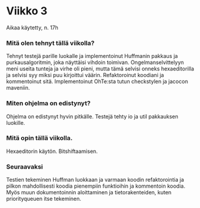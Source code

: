 # Viikko 3

Aikaa käytetty, n. 17h

### Mitä olen tehnyt tällä viikolla?

Tehnyt testejä parille luokalle ja implementoinut Huffmanin pakkaus ja purkausalgoritmin, joka näyttäisi vihdoin toimivan. Ongelmanselvittelyyn meni useita tunteja ja virhe oli pieni, mutta tämä selvisi onneks hexaeditorilla ja selvisi syy miksi puu kirjoittui väärin. Refaktoroinut koodiani ja kommentoinut sitä. Implementoinut OhTe:sta tutun checkstylen ja jacocon maveniin.

### Miten ohjelma on edistynyt?

Ohjelma on edistynyt hyvin pitkälle. Testejä tehty io ja util pakkauksen luokille.

### Mitä opin tällä viikolla.

Hexaeditorin käytön. Bitshiftaamisen.

### Seuraavaksi

Testien tekeminen Huffman luokkaan ja varmaan koodin refaktorointia ja pilkon mahdollisesti koodia pienempiin funktioihin ja kommentoin koodia. Myös muun dokumentoinnin aloittaminen ja tietorakenteiden, kuten priorityqueuen itse tekeminen.
